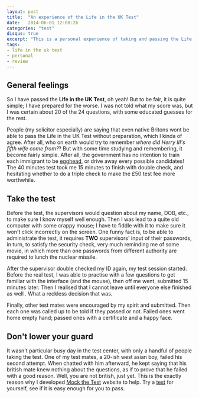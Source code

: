 ```yaml
---
layout: post
title:  "An experience of the Life in the UK Test"
date:   2014-06-01 12:08:26
categories: "test"
disqus: true
excerpt: "This is a personal experience of taking and passing the Life in the UK Test a while back ago, and some of the reasons why the this website is developed."
tags:
- life in the uk test
- personal
- review
---
```



## General feelings
So I have passed the **Life in the UK Test**, oh yeah! But to be fair, it is quite simple; I have prepared for the worse.
I was not told what my score was, but I was certain about 20 of the 24 questions, with some educated
guesses for the rest.

People (my solicitor especially) are saying that even native Britons wont be able to pass the Life
in the UK Test without preparation, which I kinda of agree. After all, who on earth would try to remember
 _where did Herry III's fifth wife come from?_?
But with some time studying and remembering, it become fairly simple. After all, the government has no intention to
train each immigrant to be [egghead](http://www.bbc.co.uk/programmes/b006z736), or drive away every possible candidates!
The <span class="text-info">40 minutes test</span> took me 15 minutes to finish with double check,
and hesitating whether to do a triple check to make the <span class="text-info">£50 test fee</span> more worthwhile.

## Take the test
Before the test, the supervisors would question about my name, DOB, etc., to make sure I know myself well enough.
Then I was lead to a quite old computer with some crappy mouse; I have to fiddle with it to make sure
it won't click incorrectly on the screen. One funny fact is, to be able to administrate the test,
it requires **TWO** supervisors' input of their passwords, in turn, to satisfy the security check, very much reminding me
of some movie, in which more than one passwords from different authority are required to lunch the nuclear missile.

After the supervisor double checked my ID again, my test session started. Before the real test, I was able to practise
with a few questions to get familiar with the interface (and the mouse), then off me went, submitted 15 minutes later.
Then I realised that I cannot leave until everyone else finished as well <i class="fa fa-frown-o"> </i>.
What a reckless decision that was.

Finally, other test mates were encouraged by my spirit and submitted. Then each one was called up to be told if they passed or not.
Failed ones went home empty hand; passed ones with a certificate and a happy face.

## Don't lower your guard
It wasn't particular busy day in the test center, with only a handful of people taking the test.
One of my test mates, a 20-ish west asian boy, failed his second attempt. When chatted
with him afterward, he kept saying that his british mate knew nothing about the questions,
as if to prove that he failed with a good reason. Well, you are not british, just yet. This
is the exactly reason why I developed [Mock the Test](http://www.mockthetest.com) website to help.
Try a [test](http://www.mockthetest.com/#!/test) for yourself, see if it is easy enough for you to pass.
